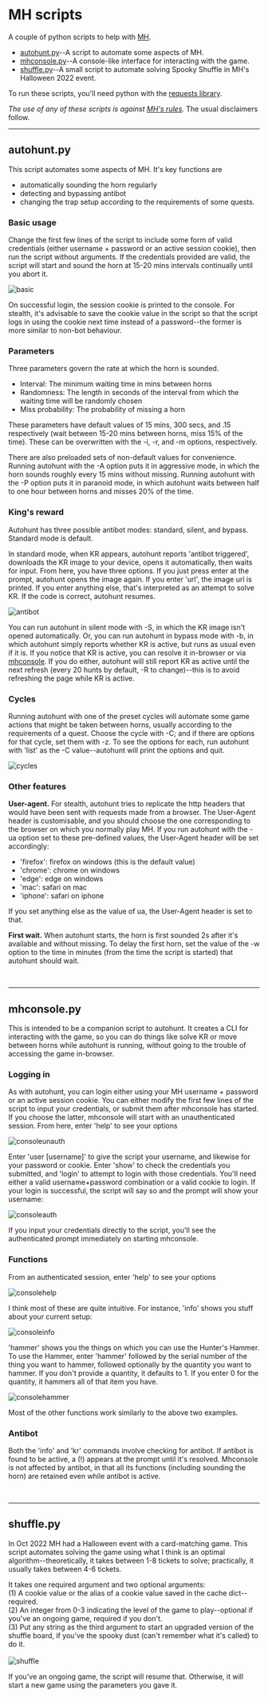 # MH scripts

A couple of python scripts to help with [MH](https://www.mousehuntgame.com/).<br>
* [autohunt.py](#autohunt)--A script to automate some aspects of MH.
* [mhconsole.py](#mhconsole)--A console-like interface for interacting with the game.
* [shuffle.py](#shuffle)--A small script to automate solving Spooky Shuffle in MH's Halloween 2022 event.

To run these scripts, you'll need python with the [requests library](https://pypi.org/project/requests/).

*The use of any of these scripts is against [MH's rules](https://hitgrab.helpshift.com/hc/en/3-mousehunt/faq/44-scripts-auto-clickers-and-software).* The usual disclaimers follow.

<hr />
<a name="autohunt"/>

## autohunt.py
This script automates some aspects of MH. It's key functions are
* automatically sounding the horn regularly
* detecting and bypassing antibot
* changing the trap setup according to the requirements of some quests.

### Basic usage
Change the first few lines of the script to include some form of valid credentials (either username + password or an active session cookie), then run the script without arguments. If the credentials provided are valid, the script will start and sound the horn at 15-20 mins intervals continually until you abort it.

![basic](img/basic.png)

On successful login, the session cookie is printed to the console. For stealth, it's advisable to save the cookie value in the script so that the script logs in using the cookie next time instead of a password--the former is more similar to non-bot behaviour.

### Parameters
Three parameters govern the rate at which the horn is sounded.
* Interval: The minimum waiting time in mins between horns
* Randomness: The length in seconds of the interval from which the waiting time will be randomly chosen
* Miss probability: The probability of missing a horn

These parameters have default values of 15 mins, 300 secs, and .15 respectively (wait between 15-20 mins between horns, miss 15% of the time). These can be overwritten with the -i, -r, and -m options, respectively. 

There are also preloaded sets of non-default values for convenience. Running autohunt with the -A option puts it in aggressive mode, in which the horn sounds roughly every 15 mins without missing. Running autohunt with the -P option puts it in paranoid mode, in which autohunt waits between half to one hour between horns and misses 20% of the time.

### King's reward
Autohunt has three possible antibot modes: standard, silent, and bypass. Standard mode is default.

In standard mode, when KR appears, autohunt reports 'antibot triggered', downloads the KR image to your device, opens it automatically, then waits for input. From here, you have three options. If you just press enter at the prompt, autohunt opens the image again. If you enter 'url', the image url is printed. If you enter anything else, that's interpreted as an attempt to solve KR. If the code is correct, autohunt resumes.

![antibot](img/antibot.png)

You can run autohunt in silent mode with -S, in which the KR image isn't opened automatically. Or, you can run autohunt in bypass mode with -b, in which autohunt simply reports whether KR is active, but runs as usual even if it is. If you notice that KR is active, you can resolve it in-browser or via [mhconsole](#mhconsole). If you do either, autohunt will still report KR as active until the next refresh (every 20 hunts by default, -R to change)--this is to avoid refreshing the page while KR is active.

### Cycles
Running autohunt with one of the preset cycles will automate some game actions that might be taken between horns, usually according to the requirements of a quest. Choose the cycle with -C; and if there are options for that cycle, set them with -z. To see the options for each, run autohunt with 'list' as the -C value--autohunt will print the options and quit.

![cycles](img/cycles.png)

### Other features
**User-agent.** For stealth, autohunt tries to replicate the http headers that would have been sent with requests made from a browser. The User-Agent header is customisable, and you should choose the one corresponding to the browser on which you normally play MH. If you run autohunt with the -ua option set to these pre-defined values, the User-Agent header will be set accordingly:
* 'firefox': firefox on windows (this is the default value)
* 'chrome': chrome on windows
* 'edge': edge on windows
* 'mac': safari on mac
* 'iphone': safari on iphone

If you set anything else as the value of ua, the User-Agent header is set to that.

**First wait.** When autohunt starts, the horn is first sounded 2s after it's available and without missing. To delay the first horn, set the value of the -w option to the time in minutes (from the time the script is started) that autohunt should wait.

<br><hr />
<a name="mhconsole"/>

## mhconsole.py
This is intended to be a companion script to autohunt. It creates a CLI for interacting with the game, so you can do things like solve KR or move between horns while autohunt is running, without going to the trouble of accessing the game in-browser.

### Logging in
As with autohunt, you can login either using your MH username + password or an active session cookie. You can either modify the first few lines of the script to input your credentials, or submit them after mhconsole has started. If you choose the latter, mhconsole will start with an unauthenticated session. From here, enter 'help' to see your options

![consoleunauth](img/consoleunauth.png)

Enter 'user [username]' to give the script your username, and likewise for your password or cookie. Enter 'show' to check the credentials you submitted, and 'login' to attempt to login with those credentials. You'll need either a valid username+password combination or a valid cookie to login. If your login is successful, the script will say so and the prompt will show your username:

![consoleauth](img/consoleauth.png)

If you input your credentials directly to the script, you'll see the authenticated prompt immediately on starting mhconsole.

### Functions
From an authenticated session, enter 'help' to see your options

![consolehelp](img/consolehelp.png)

I think most of these are quite intuitive. For instance, 'info' shows you stuff about your current setup:

![consoleinfo](img/consoleinfo.png)

'hammer' shows you the things on which you can use the Hunter's Hammer. To use the Hammer, enter 'hammer' followed by the serial number of the thing you want to hammer, followed optionally by the quantity you want to hammer. If you don't provide a quantity, it defaults to 1. If you enter 0 for the quantity, it hammers all of that item you have.

![consolehammer](img/consolehammer.png)

Most of the other functions work similarly to the above two examples.

### Antibot
Both the 'info' and 'kr' commands involve checking for antibot. If antibot is found to be active, a (!) appears at the prompt until it's resolved. Mhconsole is not affected by antibot, in that all its functions (including sounding the horn) are retained even while antibot is active. 

<br><hr />
<a name="shuffle"/>

## shuffle.py
In Oct 2022 MH had a Halloween event with a card-matching game. This script automates solving the game using what I think is an optimal algorithm--theoretically, it takes between 1-8 tickets to solve; practically, it usually takes between 4-6 tickets. 

It takes one required argument and two optional arguments: <br>
(1) A cookie value or the alias of a cookie value saved in the cache dict--required.<br>
(2) An integer from 0-3 indicating the level of the game to play--optional if you've an ongoing game, required if you don't.<br>
(3) Put any string as the third argument to start an upgraded version of the shuffle board, if you've the spooky dust (can't remember what it's called) to do it.
<br><br>
![shuffle](img/shuffle.png)

If you've an ongoing game, the script will resume that. Otherwise, it will start a new game using the parameters you gave it.
